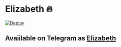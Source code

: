 # Elizabeth 🔥
[![Deploy](https://www.herokucdn.com/deploy/button.svg)](https://heroku.com/deploy?template=https://github.com/Mr-Dark-Prince/Elizabeth.git)

## Avaiilable on Telegram as [Elizabeth](https://t.me/ElizabethTgBot)
